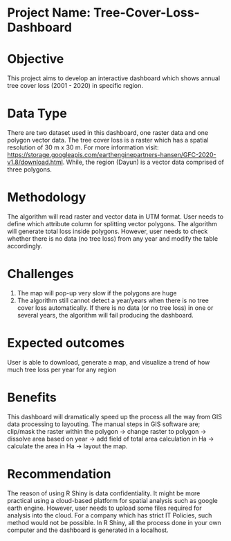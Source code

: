 # Project Name: Tree-Cover-Loss-Dashboard

# Objective
This project aims to develop an interactive dashboard which shows annual tree cover loss (2001 - 2020) in specific region.

# Data Type
There are two dataset used in this dashboard, one raster data and one polygon vector data. The tree cover loss is a raster which has a spatial resolution of 30 m x 30 m. For more information visit: https://storage.googleapis.com/earthenginepartners-hansen/GFC-2020-v1.8/download.html. While, the region (Dayun) is a vector data comprised of three polygons.

# Methodology
The algorithm will read raster and vector data in UTM format. User needs to define which attribute column for splitting vector polygons. The algorithm will generate total loss inside polygons. However, user needs to check whether there is no data (no tree loss) from any year and modify the table accordingly.

# Challenges
1. The map will pop-up very slow if the polygons are huge
2. The algorithm still cannot detect a year/years when there is no tree cover loss automatically. If there is no data (or no tree loss) in one or several years, the algorithm will fail producing the dashboard.

# Expected outcomes
User is able to download, generate a map, and visualize a trend of how much tree loss per year for any region

# Benefits
This dashboard will dramatically speed up the process all the way from GIS data processing to layouting. The manual steps in GIS software are; clip/mask the raster within the polygon  -> change raster to polygon -> dissolve area based on year -> add field of total area calculation in Ha -> calculate the area in Ha -> layout the map.

# Recommendation
The reason of using R Shiny is data confidentiality. It might be more practical using a cloud-based platform for spatial analysis such as google earth engine. However, user needs to upload some files required for analysis into the cloud. For a company which has strict IT Policies, such method would not be possible. In R Shiny, all the process done in your own computer and the dashboard is generated in a localhost.

  
